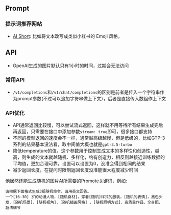 ## Prompt

### 提示词推荐网站

- [AI Short](https://www.aishort.top/): 比如将文本改写成类似小红书的 Emoji 风格，

## API

- OpenAI生成的图片默认只有1小时的时间，过期会无法访问

### 常用API

- `/v1/completions`和`/v1/chat/completions`的区别是前者是传入一个字符串作为prompt参数(不过可以追加字符串做上下文），后者是直接传入数组作上下文

### API优化

- API通常返回比较慢，可以尝试流式返回，这样就不用等待所有结果生成完后再返回，只需要在接口中添加参数`stream: true`即可，很多接口都支持
- 不同的模型返回的速度会不一样，通常越高级越慢，但是低级的，比如GTP-3系列的结果基本没法看，取中间值大概也就是`gpt-3.5-turbo`
- 降低temperature的值，这个参数用于控制生成文本的多样性和创造性，越高，则生成的文本就越随机、多样化，约有创造力，相反则越接近训练数据的平均值，更加合理可靠。设置可以设置为0，没准会得到相同的结果
- 减少返回长度，在提问时限制返回长度没准能很大程度减少时间





他居然还能生成随机的图片AI所需要的Promote关键词，例如:

```
请根据下面格式生成3组随机命令，请用英文回答。
一个[16-30] 岁的动漫人物，[随机身材]，穿着[随机]样式的服装，[随机的表情]，黑色头发，[随机场景]，[随机视角]，[随机插画风格] ，[随机照明方式]，高质量作品，全身照，超清细节
```

